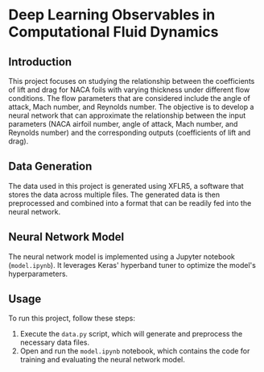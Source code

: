 # Deep Learning Observables in Computational Fluid Dynamics

## Introduction
This project focuses on studying the relationship between the coefficients of lift and drag for NACA foils with varying thickness under different flow conditions. The flow parameters that are considered include the angle of attack, Mach number, and Reynolds number. The objective is to develop a neural network that can approximate the relationship between the input parameters (NACA airfoil number, angle of attack, Mach number, and Reynolds number) and the corresponding outputs (coefficients of lift and drag).

## Data Generation
The data used in this project is generated using XFLR5, a software that stores the data across multiple files. The generated data is then preprocessed and combined into a format that can be readily fed into the neural network.

## Neural Network Model
The neural network model is implemented using a Jupyter notebook (`model.ipynb`). It leverages Keras' hyperband tuner to optimize the model's hyperparameters. 

## Usage
To run this project, follow these steps:
1. Execute the `data.py` script, which will generate and preprocess the necessary data files.
2. Open and run the `model.ipynb` notebook, which contains the code for training and evaluating the neural network model.
